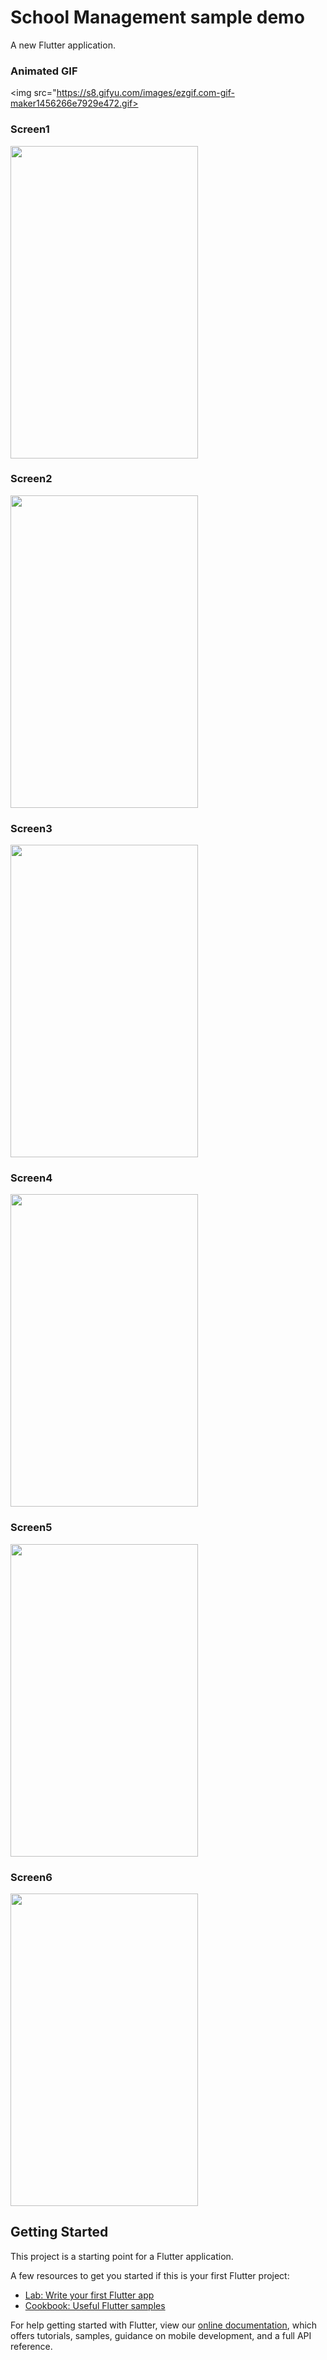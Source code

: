 # School Management sample demo

A new Flutter application.

### Animated GIF
<img src="https://s8.gifyu.com/images/ezgif.com-gif-maker1456266e7929e472.gif>

### Screen1
<img src="https://i.ibb.co/Lz5z6kW/Whats-App-Image-2020-10-20-at-3-55-57-PM-5.jpg" width="300" height="500">

### Screen2                                                                                                                  
<img src="https://i.ibb.co/fDKBkZm/Whats-App-Image-2020-10-20-at-3-55-57-PM-2.jpg" width="300" height="500">

### Screen3
<img src="https://i.ibb.co/p4ZkSRd/Whats-App-Image-2020-10-20-at-3-55-57-PM-3.jpg" width="300" height="500">

### Screen4
<img src="https://i.ibb.co/9tMxd0q/Whats-App-Image-2020-10-20-at-3-55-57-PM-4.jpg" width="300" height="500">

### Screen5
<img src="https://i.ibb.co/KymBhNm/Whats-App-Image-2020-10-20-at-3-55-57-PM-1.jpg" width="300" height="500">

### Screen6
<img src="https://i.ibb.co/KymBhNm/Whats-App-Image-2020-10-20-at-3-55-57-PM-1.jpg" width="300" height="500">


## Getting Started

This project is a starting point for a Flutter application.

A few resources to get you started if this is your first Flutter project:

- [Lab: Write your first Flutter app](https://flutter.dev/docs/get-started/codelab)
- [Cookbook: Useful Flutter samples](https://flutter.dev/docs/cookbook)

For help getting started with Flutter, view our
[online documentation](https://flutter.dev/docs), which offers tutorials,
samples, guidance on mobile development, and a full API reference.
